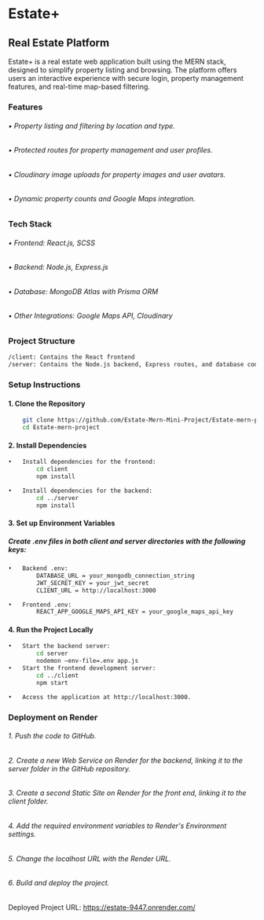 # Estate+ 
## Real Estate Platform
Estate+ is a real estate web application built using the MERN stack, designed to simplify property listing and browsing. The platform offers users an interactive experience with secure login, property management features, and real-time map-based filtering.

### Features
###### •	Property listing and filtering by location and type.
###### •	Protected routes for property management and user profiles.
###### •	Cloudinary image uploads for property images and user avatars.
###### •	Dynamic property counts and Google Maps integration.

### Tech Stack
###### •	Frontend: React.js, SCSS
###### •	Backend: Node.js, Express.js
###### •	Database: MongoDB Atlas with Prisma ORM
###### •	Other Integrations: Google Maps API, Cloudinary


### Project Structure
```bash
/client: Contains the React frontend
/server: Contains the Node.js backend, Express routes, and database configuration
```
### Setup Instructions
#### 1. Clone the Repository
```bash
    git clone https://github.com/Estate-Mern-Mini-Project/Estate-mern-project.git
    cd Estate-mern-project
```
#### 2. Install Dependencies
```bash
•	Install dependencies for the frontend:
        cd client
        npm install

•	Install dependencies for the backend:
        cd ../server
        npm install
```
#### 3. Set up Environment Variables
##### Create .env files in both client and server directories with the following keys:
```bash
•	Backend .env:
        DATABASE_URL = your_mongodb_connection_string
        JWT_SECRET_KEY = your_jwt_secret
        CLIENT_URL = http://localhost:3000

•	Frontend .env:
        REACT_APP_GOOGLE_MAPS_API_KEY = your_google_maps_api_key
```

#### 4. Run the Project Locally
```bash
•	Start the backend server:
        cd server
        nodemon –env-file=.env app.js
•	Start the frontend development server:
        cd ../client
        npm start

•   Access the application at http://localhost:3000.
```
### Deployment on Render
###### 1.	Push the code to GitHub.
###### 2.	Create a new Web Service on Render for the backend, linking it to the server folder in the GitHub repository.
###### 3.	Create a second Static Site on Render for the front end, linking it to the client folder.
###### 4.	Add the required environment variables to Render's Environment settings.
###### 5.	Change the localhost URL with the Render URL.
###### 6.	Build and deploy the project.
 
Deployed Project URL: <https://estate-9447.onrender.com/>

